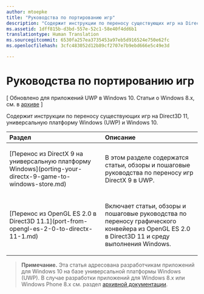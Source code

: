 ```yaml
---
author: mtoepke
title: "Руководства по портированию игр"
description: "Содержит инструкции по переносу существующих игр на Direct3D 11, универсальную платформу Windows (UWP) и Windows 10."
ms.assetid: 1dff815b-d3bd-557e-52c1-58e40f4dd6b1
translationtype: Human Translation
ms.sourcegitcommit: 6530fa257ea3735453a97eb5d916524e750e62fc
ms.openlocfilehash: 3cfc483052d12b89cf2707e7b9ebd666e5c49e3d

---
```


# Руководства по портированию игр


\[ Обновлено для приложений UWP в Windows 10. Статьи о Windows 8.x, см. в [архиве](http://go.microsoft.com/fwlink/p/?linkid=619132) \]

Содержит инструкции по переносу существующих игр на Direct3D 11, универсальную платформу Windows (UWP) и Windows 10.

<table>
<colgroup>
<col width="50%" />
<col width="50%" />
</colgroup>
<thead>
<tr class="header">
<th align="left">Раздел</th>
<th align="left">Описание</th>
</tr>
</thead>
<tbody>
<tr class="odd">
<td align="left"><p>[Перенос из DirectX 9 на универсальную платформу Windows](porting-your-directx-9-game-to-windows-store.md)</p></td>
<td align="left"><p>В этом разделе содержатся статьи, обзоры и пошаговые руководства по переносу игр DirectX 9 в UWP.</p></td>
</tr>
<tr class="even">
<td align="left"><p>[Перенос из OpenGL ES 2.0 в Direct3D 11.1](port-from-opengl-es-2-0-to-directx-11-1.md)</p></td>
<td align="left"><p>Включает статьи, обзоры и пошаговые руководства по переносу графического конвейера из OpenGL ES 2.0 в Direct3D 11 и среду выполнения Windows.</p></td>
</tr>
</tbody>
</table>

 

> **Примечание.** Эта статья адресована разработчикам приложений для Windows 10 на базе универсальной платформы Windows (UWP). В случае разработки приложений для Windows 8.x или Windows Phone 8.x см. раздел [архивной документации](http://go.microsoft.com/fwlink/p/?linkid=619132).

 

 

 







<!--HONumber=Aug16_HO3-->


